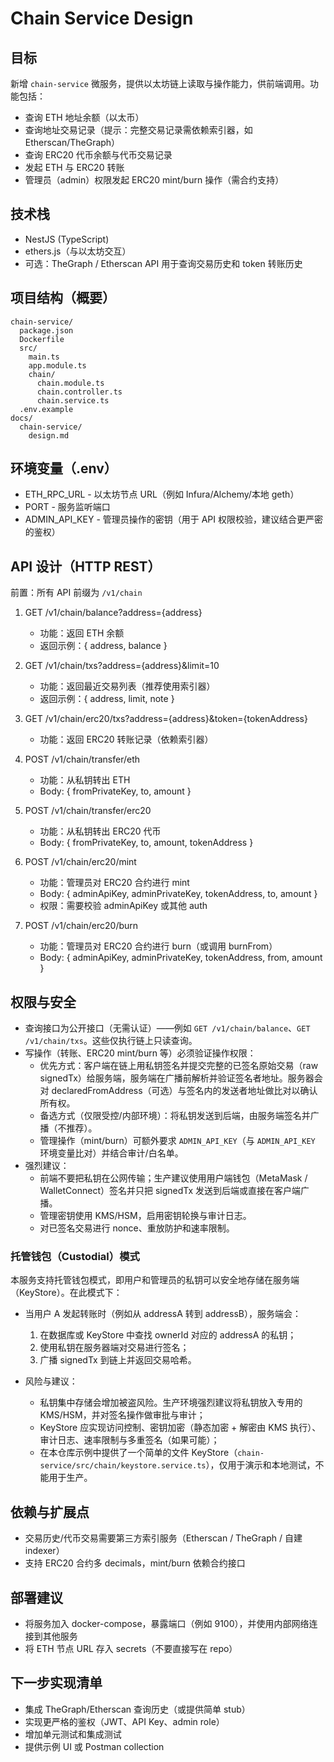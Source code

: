 # Chain Service Design

## 目标
新增 `chain-service` 微服务，提供以太坊链上读取与操作能力，供前端调用。功能包括：

- 查询 ETH 地址余额（以太币）
- 查询地址交易记录（提示：完整交易记录需依赖索引器，如 Etherscan/TheGraph）
- 查询 ERC20 代币余额与代币交易记录
- 发起 ETH 与 ERC20 转账
- 管理员（admin）权限发起 ERC20 mint/burn 操作（需合约支持）

## 技术栈
- NestJS (TypeScript)
- ethers.js（与以太坊交互）
- 可选：TheGraph / Etherscan API 用于查询交易历史和 token 转账历史

## 项目结构（概要）
```
chain-service/
  package.json
  Dockerfile
  src/
    main.ts
    app.module.ts
    chain/
      chain.module.ts
      chain.controller.ts
      chain.service.ts
  .env.example
docs/
  chain-service/
    design.md
```

## 环境变量（.env）
- ETH_RPC_URL - 以太坊节点 URL（例如 Infura/Alchemy/本地 geth）
- PORT - 服务监听端口
- ADMIN_API_KEY - 管理员操作的密钥（用于 API 权限校验，建议结合更严密的鉴权）

## API 设计（HTTP REST）
前置：所有 API 前缀为 `/v1/chain`

1. GET /v1/chain/balance?address={address}
   - 功能：返回 ETH 余额
   - 返回示例：{ address, balance }

2. GET /v1/chain/txs?address={address}&limit=10
   - 功能：返回最近交易列表（推荐使用索引器）
   - 返回示例：{ address, limit, note }

3. GET /v1/chain/erc20/txs?address={address}&token={tokenAddress}
   - 功能：返回 ERC20 转账记录（依赖索引器）

4. POST /v1/chain/transfer/eth
   - 功能：从私钥转出 ETH
   - Body: { fromPrivateKey, to, amount }

5. POST /v1/chain/transfer/erc20
   - 功能：从私钥转出 ERC20 代币
   - Body: { fromPrivateKey, to, amount, tokenAddress }

6. POST /v1/chain/erc20/mint
   - 功能：管理员对 ERC20 合约进行 mint
   - Body: { adminApiKey, adminPrivateKey, tokenAddress, to, amount }
   - 权限：需要校验 adminApiKey 或其他 auth

7. POST /v1/chain/erc20/burn
   - 功能：管理员对 ERC20 合约进行 burn（或调用 burnFrom）
   - Body: { adminApiKey, adminPrivateKey, tokenAddress, from, amount }

## 权限与安全
- 查询接口为公开接口（无需认证）——例如 `GET /v1/chain/balance`、`GET /v1/chain/txs`。这些仅执行链上只读查询。
- 写操作（转账、ERC20 mint/burn 等）必须验证操作权限：
   - 优先方式：客户端在链上用私钥签名并提交完整的已签名原始交易（raw signedTx）给服务端，服务端在广播前解析并验证签名者地址。服务器会对 declaredFromAddress（可选）与签名内的发送者地址做比对以确认所有权。
   - 备选方式（仅限受控/内部环境）：将私钥发送到后端，由服务端签名并广播（不推荐）。
   - 管理操作（mint/burn）可额外要求 `ADMIN_API_KEY`（与 `ADMIN_API_KEY` 环境变量比对）并结合审计/白名单。
- 强烈建议：
   - 前端不要把私钥在公网传输；生产建议使用用户端钱包（MetaMask / WalletConnect）签名并只把 signedTx 发送到后端或直接在客户端广播。
   - 管理密钥使用 KMS/HSM，启用密钥轮换与审计日志。
   - 对已签名交易进行 nonce、重放防护和速率限制。
  
### 托管钱包（Custodial）模式
本服务支持托管钱包模式，即用户和管理员的私钥可以安全地存储在服务端（KeyStore）。在此模式下：

- 当用户 A 发起转账时（例如从 addressA 转到 addressB），服务端会：
   1. 在数据库或 KeyStore 中查找 ownerId 对应的 addressA 的私钥；
   2. 使用私钥在服务器端对交易进行签名；
   3. 广播 signedTx 到链上并返回交易哈希。

- 风险与建议：
   - 私钥集中存储会增加被盗风险。生产环境强烈建议将私钥放入专用的 KMS/HSM，并对签名操作做审批与审计；
   - KeyStore 应实现访问控制、密钥加密（静态加密 + 解密由 KMS 执行）、审计日志、速率限制与多重签名（如果可能）；
   - 在本仓库示例中提供了一个简单的文件 KeyStore（`chain-service/src/chain/keystore.service.ts`），仅用于演示和本地测试，不能用于生产。

## 依赖与扩展点
- 交易历史/代币交易需要第三方索引服务（Etherscan / TheGraph / 自建 indexer）
- 支持 ERC20 合约多 decimals，mint/burn 依赖合约接口

## 部署建议
- 将服务加入 docker-compose，暴露端口（例如 9100），并使用内部网络连接到其他服务
- 将 ETH 节点 URL 存入 secrets（不要直接写在 repo）

## 下一步实现清单
- 集成 TheGraph/Etherscan 查询历史（或提供简单 stub）
- 实现更严格的鉴权（JWT、API Key、admin role）
- 增加单元测试和集成测试
- 提供示例 UI 或 Postman collection
